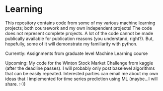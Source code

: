 # Learning

This repository contains code from some of my various machine learning projects; both coursework and my own independent projects! The code does not represent complete projects. A lot of the code cannot be made publically available for publication reasons (you understand, right?). But, hopefully, some of it will demonstrate my familiarity with python.


Currently: 
Assignments from graduate level Machine Learning course

Upcoming: 
My code for the Winton Stock Market Challenge from kaggle (after the deadline passes). I will probably only post baselevel algorithms that can be easily repeated. Interested parties can email me about my own ideas that I implemented for time series prediction using ML (maybe...I will share. :-))




